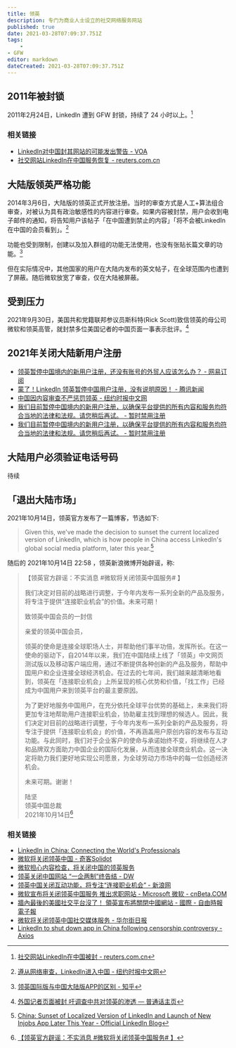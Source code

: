 ```yaml
---
title: 领英
description: 专门为商业人士设立的社交网络服务网站
published: true
date: 2021-03-28T07:09:37.751Z
tags:
    - 
- GFW
editor: markdown
dateCreated: 2021-03-28T07:09:37.751Z
---
```


## 2011年被封锁

2011年2月24日，LinkedIn 遭到 GFW 封锁，持续了 24 小时以上。[^licbanri]

[^licbanri]: [社交网站LinkedIn在中国被封 - reuters.com.cn](https://web.archive.org/web/20110226001517/http://cn.reuters.com/article/CNTopGenNews/idCNCHINA-3861820110225)

### 相关链接

+ [LinkedIn对中国封其网站的可能发出警告 - VOA](https://web.archive.org/web/20150217011619/http://www.voachinese.com/content/article-20110314-linkedin-includes-china-blockage-as-new-risk-in-prospectus-117925584/779275.html)
+ [社交网站LinkedIn在中国服务恢复 - reuters.com.cn](https://web.archive.org/web/20110301015809/http://cn.reuters.com/article/CNTopGenNews/idCNCHINA-3869020110228)

## 大陆版领英严格功能

2014年3月6日，大陆版的领英正式开放注册。当时的审查方式是人工+算法组合审查，对被认为具有政治敏感性的内容进行审查。如果内容被封禁，用户会收到电子邮件的通知，将告知用户该帖子「在中国遭到禁止的内容」「将不会被LinkedIn在中国的会员看到」。[^c09chinasocial]

[^c09chinasocial]: [遵从网络审查，LinkedIn进入中国 - 纽约时报中文网](https://web.archive.org/web/20191005152317/https://cn.nytimes.com/business/20141009/c09chinasocial/)

功能也受到限制，创建以及加入群组的功能无法使用，也没有张贴长篇文章的功能。[^66568986]

[^66568986]: [领英国际版与中国大陆版APP的区别 - 知乎](https://web.archive.org/web/20211015024538/https://zhuanlan.zhihu.com/p/66568986)

但在实际情况中，其他国家的用户在大陆内发布的英文帖子，在全球范围内也遭到了屏蔽。随后微软放宽了审查，仅在大陆被屏蔽。

## 受到压力

2021年9月30日，美国共和党籍联邦参议员斯科特(Rick Scott)致信领英的母公司微软和领英高管，就封禁多位美国记者的中国页面一事表示批评。[^yatai]

[^yatai]: [外国记者页面被封 吁调查中共对领英的渗透 — 普通话主页](https://web.archive.org/web/20211017063109/https://www.rfa.org/mandarin/yataibaodao/meiti/xx-10052021140904.html)

## 2021年关闭大陆新用户注册

+ [领英暂停中国境内的新用户注册，还没有账号的外贸人应该怎么办？ - 网易订阅](https://archive.is/6hRF2 "https://www.163.com/dy/article/G4VGHP520524QMML.html")
+ [蒙了！LinkedIn 领英暂停中国用户注册，没有说明原因！ - 腾讯新闻](https://archive.is/asvIO "https://new.qq.com/omn/20210313/20210313A0B35Q00.html")
+ [中国因内容审查不严惩罚领英 - 纽约时报中文网](https://web.archive.org/web/20210324184643/https://cn.nytimes.com/technology/20210319/china-linkedin-censorship/)
+ [我们目前暂停中国境内的新用户注册，以确保平台提供的所有内容和服务均符合当地的法律和法规。请您稍后再试。 - 暂时禁用注册](https://archive.is/3zj2Q)
+ [我们目前暂停中国境内的新用户注册，以确保平台提供的所有内容和服务均符合当地的法律和法规。请您稍后再试。 - 暂时禁用注册](https://web.archive.org/web/20210328064347/https://cn.linkedin.com/legal/l/registration-temporarily-disabled)

## 大陆用户必须验证电话号码

待续

## 「退出大陆市场」

2021年10月14日，领英官方发布了一篇博客，节选如下:

> Given this, we've made the decision to sunset the current localized version of LinkedIn, which is how people in China access LinkedIn's global social media platform, later this year.[^rcl]

[^rcl]: [China: Sunset of Localized Version of LinkedIn and Launch of New Injobs App Later This Year - Official LinkedIn Blog](https://web.archive.org/web/20211015024104/https://blog.linkedin.com/2021/october/14/china-sunset-of-localized-version-of-linkedin-and-launch-of-new-injobs-app)

随后的 2021年10月14日 22:58 ，领英新浪微博开始辟谣，称:

> 【领英官方辟谣：不实消息 \#微软将关闭领英中国服务# 】
>
> 我们决定对目前的战略进行调整，于今年内发布一系列全新的产品及服务，将专注于提供“连接职业机会”的价值。未来可期！
>
> 致领英中国会员的一封信
>
> 亲爱的领英中国会员，
>
> 领英的使命是连接全球职场人士，并帮助他们事半功倍，发挥所长。在这一使命的驱动下，自2014年以来，我们在中国陆续上线了「领英」中文网页测试版以及移动客户端应用，通过不断提供各种创新的产品及服务，帮助中国用户和企业连接全球经济机会。在过去的七年间，我们越来越清晰地看到，领英在「连接职业机会」上所呈现的核心优势和价值，「找工作」已经成为中国用户来到领英平台的最主要原因。
>
> 为了更好地服务中国用户，在充分依托全球平台优势的基础上，未来我们将更加专注地帮助用户连接职业机会，协助雇主找到理想的候选人。因此，我们决定对目前的战略进行调整，于今年内发布一系列全新的产品及服务，将专注于提供「连接职业机会」的价值，不再涵盖用户原创内容的发布与互动功能。与此同时，我们对于企业客户的使命与承诺始终不变，将继续在人才和品牌双方面助力中国企业的国际化发展，从而连接全球商业机会。这一决定将助力我们更好地实现公司愿景，为全球劳动力市场中的每一位创造经济机会。
>
> 未来可期。谢谢！
>
> 陆坚<br>
> 领英中国总裁<br>
> 2021年10月14日[^KCK4HbxAQ]

[^KCK4HbxAQ]: [【领英官方辟谣：不实消息 \#微软将关闭领英中国服务# 】](https://www.weibo.com/3705837112/KCK4HbxAQ)

### 相关链接

+ [LinkedIn in China: Connecting the World's Professionals](https://web.archive.org/web/20210606085410/https://www.linkedin.com/pulse/20140224235450-22330283-linkedin-in-china-connecting-the-world-s-professionals/)
+ [微软将关闭领英中国 - 奇客Solidot](https://web.archive.org/web/20211015024418/https://www.solidot.org/story?sid=69241)
+ [微软担心内容检查，将关闭中国的领英服务](https://web.archive.org/web/20211015022014/https://www.voachinese.com/a/linkedin-to-close-in-china-20211014/6270974.html)
+ [领英关闭中国网站 “一企两制”终告结 - DW](https://web.archive.org/web/20211015022124/https://www.dw.com/zh/领英关闭中国网站-一企两制终告结/a-59512205)
+ [领英中国关闭互动功能，将专注“连接职业机会” - 新浪网](https://web.archive.org/web/20211015022142/https://finance.sina.com.cn/tech/2021-10-14/doc-iktzscyx9717218.shtml)
+ [微软宣布将关闭领英中国服务 推出求职网站 - Microsoft 微软 - cnBeta.COM](https://web.archive.org/web/20211015022057/https://www.cnbeta.com/articles/tech/1190489.htm)
+ [牆內最後的美國社交平台沒了！ 領英宣布將關閉中國網站 - 國際 - 自由時報電子報](https://web.archive.org/web/20211015025024/https://news.ltn.com.tw/news/world/breakingnews/3704544)
+ [微软将关闭领英中国社交媒体服务 - 华尔街日报](https://web.archive.org/web/20211015022002/https://cn.wsj.com/articles/微软将关闭领英中国业务-改提供一般招聘网站服务-11634254510)
+ [LinkedIn to shut down app in China following censorship controversy - Axios](https://web.archive.org/web/20211015023753/https://www.axios.com/linkedin-china-new-app-censorship-controversy-9218df4d-3119-45b0-9516-ac8a65512bbc.html)
